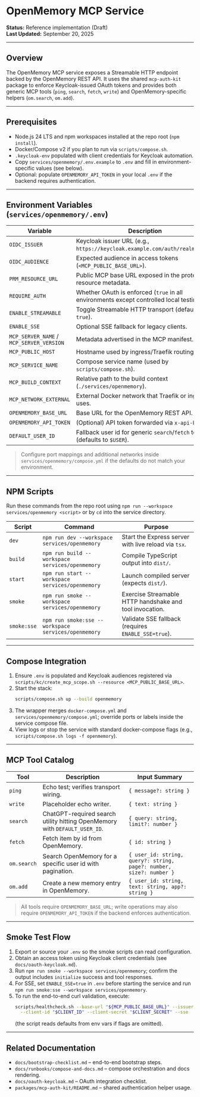 # OpenMemory MCP Service

**Status:** Reference implementation (Draft)  
**Last Updated:** September 20, 2025

---

## Overview
The OpenMemory MCP service exposes a Streamable HTTP endpoint backed by the OpenMemory REST API. It uses the shared `mcp-auth-kit` package to enforce Keycloak-issued OAuth tokens and provides both generic MCP tools (`ping`, `search`, `fetch`, `write`) and OpenMemory-specific helpers (`om.search`, `om.add`).

---

## Prerequisites
- Node.js 24 LTS and npm workspaces installed at the repo root (`npm install`).
- Docker/Compose v2 if you plan to run via `scripts/compose.sh`.
- `.keycloak-env` populated with client credentials for Keycloak automation.
- Copy `services/openmemory/.env.example` to `.env` and fill in environment-specific values (see below).
- Optional: populate `OPENMEMORY_API_TOKEN` in your local `.env` if the backend requires authentication.

---

## Environment Variables (`services/openmemory/.env`)
| Variable | Description |
| --- | --- |
| `OIDC_ISSUER` | Keycloak issuer URL (e.g., `https://keycloak.example.com/auth/realms/OMA`). |
| `OIDC_AUDIENCE` | Expected audience in access tokens (`<MCP_PUBLIC_BASE_URL>`). |
| `PRM_RESOURCE_URL` | Public MCP base URL exposed in the protected resource metadata. |
| `REQUIRE_AUTH` | Whether OAuth is enforced (`true` in all environments except controlled local testing). |
| `ENABLE_STREAMABLE` | Toggle Streamable HTTP transport (default `true`). |
| `ENABLE_SSE` | Optional SSE fallback for legacy clients. |
| `MCP_SERVER_NAME` / `MCP_SERVER_VERSION` | Metadata advertised in the MCP manifest. |
| `MCP_PUBLIC_HOST` | Hostname used by ingress/Traefik routing rules. |
| `MCP_SERVICE_NAME` | Compose service name (used by `scripts/compose.sh`). |
| `MCP_BUILD_CONTEXT` | Relative path to the build context (`./services/openmemory`). |
| `MCP_NETWORK_EXTERNAL` | External Docker network that Traefik or ingress uses. |
| `OPENMEMORY_BASE_URL` | Base URL for the OpenMemory REST API. |
| `OPENMEMORY_API_TOKEN` | (Optional) API token forwarded via `x-api-key`. |
| `DEFAULT_USER_ID` | Fallback user id for generic `search`/`fetch` tools (defaults to `$USER`). |

> Configure port mappings and additional networks inside `services/openmemory/compose.yml` if the defaults do not match your environment.

---

## NPM Scripts
Run these commands from the repo root using `npm run --workspace services/openmemory <script>` or by `cd` into the service directory.

| Script | Command | Purpose |
| --- | --- | --- |
| `dev` | `npm run dev --workspace services/openmemory` | Start the Express server with live reload via `tsx`. |
| `build` | `npm run build --workspace services/openmemory` | Compile TypeScript output into `dist/`. |
| `start` | `npm run start --workspace services/openmemory` | Launch compiled server (expects `dist/`). |
| `smoke` | `npm run smoke --workspace services/openmemory` | Exercise Streamable HTTP handshake and tool invocation. |
| `smoke:sse` | `npm run smoke:sse --workspace services/openmemory` | Validate SSE fallback (requires `ENABLE_SSE=true`). |

---

## Compose Integration
1. Ensure `.env` is populated and Keycloak audiences registered via `scripts/kc/create_mcp_scope.sh --resource <MCP_PUBLIC_BASE_URL>`.
2. Start the stack:
   ```bash
   scripts/compose.sh up --build openmemory
   ```
3. The wrapper merges `docker-compose.yml` and `services/openmemory/compose.yml`; override ports or labels inside the service compose file.
4. View logs or stop the service with standard docker-compose flags (e.g., `scripts/compose.sh logs -f openmemory`).

---

## MCP Tool Catalog
| Tool | Description | Input Summary |
| --- | --- | --- |
| `ping` | Echo test; verifies transport wiring. | `{ message?: string }` |
| `write` | Placeholder echo writer. | `{ text: string }` |
| `search` | ChatGPT-required search utility hitting OpenMemory with `DEFAULT_USER_ID`. | `{ query: string, limit?: number }` |
| `fetch` | Fetch item by id from OpenMemory. | `{ id: string }` |
| `om.search` | Search OpenMemory for a specific user id with pagination. | `{ user_id: string, query?: string, page?: number, size?: number }` |
| `om.add` | Create a new memory entry in OpenMemory. | `{ user_id: string, text: string, app?: string }` |

> All tools require `OPENMEMORY_BASE_URL`; write operations may also require `OPENMEMORY_API_TOKEN` if the backend enforces authentication.

---

## Smoke Test Flow
1. Export or source your `.env` so the smoke scripts can read configuration.
2. Obtain an access token using Keycloak client credentials (see `docs/oauth-keycloak.md`).
3. Run `npm run smoke --workspace services/openmemory`; confirm the output includes `initialize` success and tool responses.
4. For SSE, set `ENABLE_SSE=true` in `.env` before starting the service and run `npm run smoke:sse --workspace services/openmemory`.
5. To run the end-to-end curl validation, execute:
   ```bash
   scripts/healthcheck.sh --base-url "${MCP_PUBLIC_BASE_URL}" --issuer "${OIDC_ISSUER}" \
     --client-id "$CLIENT_ID" --client-secret "$CLIENT_SECRET" --sse
   ```
   (the script reads defaults from env vars if flags are omitted).

---

## Related Documentation
- `docs/bootstrap-checklist.md` – end-to-end bootstrap steps.
- `docs/runbooks/compose-and-docs.md` – compose orchestration and docs rendering.
- `docs/oauth-keycloak.md` – OAuth integration checklist.
- `packages/mcp-auth-kit/README.md` – shared authentication helper usage.
